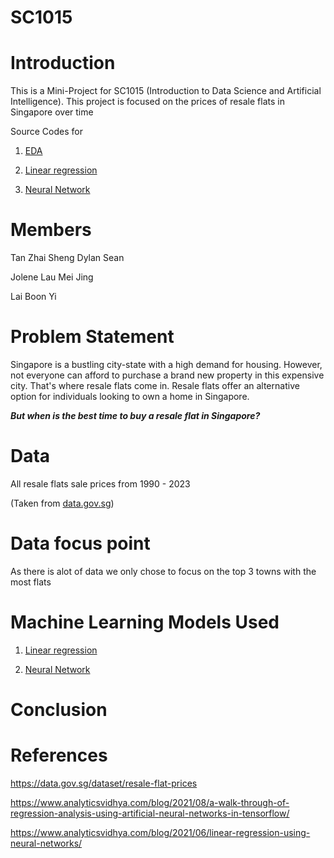 # SC1015

# Introduction

This is a Mini-Project for SC1015 (Introduction to Data Science and Artificial Intelligence). This project is focused on the prices of resale flats in Singapore over time

Source Codes for

1. [EDA](https://github.com/Tzsds/SC1015/blob/main/ML(Linear%20Regression).ipynb)

2. [Linear regression](https://github.com/Tzsds/SC1015/blob/main/ML(Linear%20Regression).ipynb)

3. [Neural Network](https://github.com/Tzsds/SC1015/blob/main/ML(Neural%20Network).ipynb)

# Members

Tan Zhai Sheng Dylan Sean

Jolene Lau Mei Jing

Lai Boon Yi

# Problem Statement

Singapore is a bustling city-state with a high demand for housing. However, not everyone can afford to purchase a brand new property in this expensive city. That's where resale flats come in. Resale flats offer an alternative option for individuals looking to own a home in Singapore. 

***But when is the best time to buy a resale flat in Singapore?***

# Data

All resale flats sale prices from 1990 - 2023

(Taken from [data.gov.sg](https://data.gov.sg/dataset/resale-flat-prices))

# Data focus point

As there is alot of data we only chose to focus on the top 3 towns with the most flats

# Machine Learning Models Used

1. [Linear regression](https://github.com/Tzsds/SC1015/blob/main/ML(Linear%20Regression).ipynb)

2. [Neural Network](https://github.com/Tzsds/SC1015/blob/main/ML(Neural%20Network).ipynb)

# Conclusion



# References

https://data.gov.sg/dataset/resale-flat-prices

https://www.analyticsvidhya.com/blog/2021/08/a-walk-through-of-regression-analysis-using-artificial-neural-networks-in-tensorflow/

https://www.analyticsvidhya.com/blog/2021/06/linear-regression-using-neural-networks/



